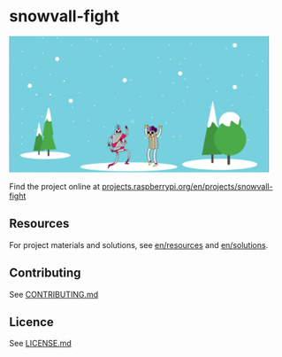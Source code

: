 # snowvall-fight

![snowvall-fight](en/images/banner.png)

Find the project online at [projects.raspberrypi.org/en/projects/snowvall-fight](https://projects.raspberrypi.org/en/projects/snowvall-fight)

## Resources
For project materials and solutions, see [en/resources](https://github.com/raspberrypilearning/snowvall-fight/tree/master/en/resources) and [en/solutions](https://github.com/raspberrypilearning/snowvall-fight/tree/master/en/solutions).

## Contributing
See [CONTRIBUTING.md](CONTRIBUTING.md)

## Licence
 See [LICENSE.md](LICENSE.md)